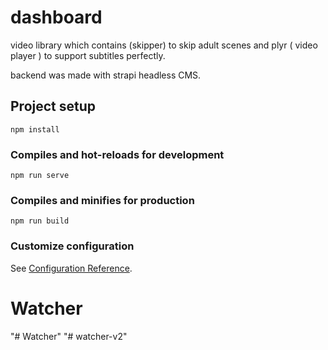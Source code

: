 # dashboard
video library which contains (skipper) to skip adult scenes and plyr ( video player ) to support subtitles perfectly. 

backend was made with strapi headless CMS.

## Project setup
```
npm install
```

### Compiles and hot-reloads for development
```
npm run serve
```

### Compiles and minifies for production
```
npm run build
```

### Customize configuration
See [Configuration Reference](https://cli.vuejs.org/config/).
# Watcher
"# Watcher" 
"# watcher-v2" 
